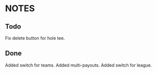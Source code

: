 # NOTES

## Todo
Fix delete button for hole tee.


## Done
Added switch for teams.
Added multi-payouts.
Added switch for league.
